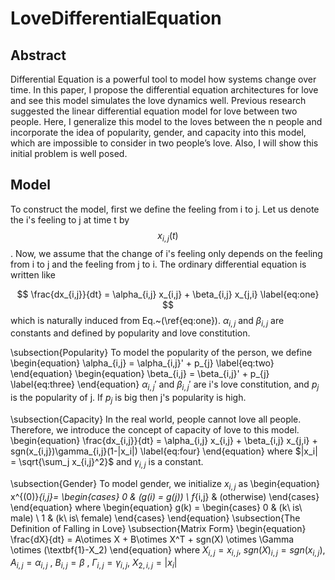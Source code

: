 # LoveDifferentialEquation
## Abstract
Differential Equation is a powerful tool to model how systems change over time. In this paper, I propose the differential equation architectures for love and see this model simulates the love dynamics well. Previous research suggested the linear differential equation model for love between two people. Here, I generalize this model to the loves between the n people and incorporate the idea of popularity, gender, and capacity into this model, which are impossible to consider in two people’s love. Also, I will show this initial problem is well posed.


## Model
To construct the model, first we define the feeling from i to j. Let us denote the i's feeling to j at time t by $$x_{i,j}(t)$$.
Now, we assume that the change of i's feeling only depends on the feeling from i to j and the feeling from j to i. The ordinary differential equation is written like

$$
 \frac{dx_{i,j}}{dt} = \alpha_{i,j} x_{i,j} + \beta_{i,j} x_{j,i}
 \label{eq:one}
 $$
which is naturally induced from Eq.~(\ref{eq:one}).
$\alpha_{i,j}$ and $\beta_{i,j}$ are constants and defined by popularity and love constitution.

\subsection{Popularity}
To model the popularity of the person, we define
\begin{equation}
 \alpha_{i,j} = \alpha_{i,j}' + p_{j}
 \label{eq:two}
\end{equation}
\begin{equation}
 \beta_{i,j} = \beta_{i,j}' + p_{j}
 \label{eq:three}
\end{equation}
$\alpha_{i,j}'$ and $\beta_{i,j}'$ are i's love constitution, and $p_{j}$ is the popularity of j. If $p_{j}$ is big then j's popularity is high.

\subsection{Capacity}
In the real world, people cannot love all people. Therefore, we introduce the concept of capacity of love to this model.
\begin{equation}
 \frac{dx_{i,j}}{dt} = \alpha_{i,j} x_{i,j} + \beta_{i,j} x_{j,i} + sgn(x_{i,j})\gamma_{i,j}(1-|x_i|)
 \label{eq:four}
\end{equation}
where $|x_i| = \sqrt{\sum_j x_{i,j}^2}$ and $\gamma_{i,j}$ is a constant.

\subsection{Gender}
To model gender, we initialize $x_{i,j}$ as
\begin{equation}
  x^{(0)}_{i,j}= \begin{cases}
    0 & (g(i) = g(j)) \\
    f_{i,j} & (otherwise)
  \end{cases}
\end{equation}
where
\begin{equation}
  g(k) = \begin{cases}
    0 & (k\ is\ male) \\
    1 & (k\ is\ female)
  \end{cases}
\end{equation}
\subsection{The Definition of Falling in Love}
\subsection{Matrix Form}
\begin{equation}
    \frac{dX}{dt} = A\otimes X + B\otimes X^T + sgn(X) \otimes \Gamma \otimes (\textbf{1}-X_2)
\end{equation}
where
$X_{i,j} = x_{i,j}$, $sgn(X)_{i,j} = sgn(x_{i,j})$, $A_{i,j} = \alpha_{i,j}$
, $B_{i,j} = \beta$
, $\Gamma_{i,j} = \gamma_{i,j}$, $X_{2,i,j} = |x_i|$

